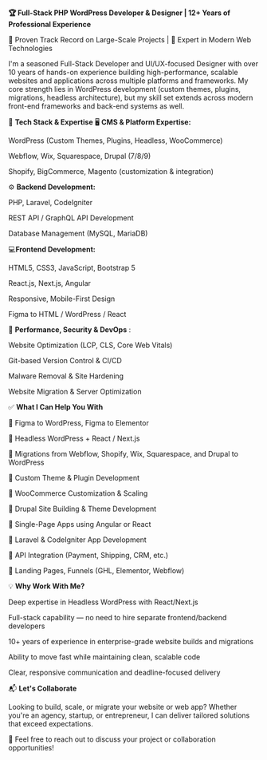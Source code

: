 **🏆 Full-Stack PHP WordPress Developer & Designer | 12+ Years of Professional Experience**

🔹 Proven Track Record on Large-Scale Projects | 🔹 Expert in Modern Web Technologies

I'm a seasoned Full-Stack Developer and UI/UX-focused Designer with over 10 years of hands-on experience building high-performance, scalable websites and applications across multiple platforms and frameworks. My core strength lies in WordPress development (custom themes, plugins, migrations, headless architecture), but my skill set extends across modern front-end frameworks and back-end systems as well.

🔧 **Tech Stack & Expertise**
🖥️ **CMS & Platform Expertise:**

WordPress (Custom Themes, Plugins, Headless, WooCommerce)

Webflow, Wix, Squarespace, Drupal (7/8/9)

Shopify, BigCommerce, Magento (customization & integration)

⚙️ **Backend Development:**

PHP, Laravel, CodeIgniter

REST API / GraphQL API Development

Database Management (MySQL, MariaDB)

💻**Frontend Development:**

HTML5, CSS3, JavaScript, Bootstrap 5

React.js, Next.js, Angular

Responsive, Mobile-First Design

Figma to HTML / WordPress / React

🚀 **Performance, Security & DevOps** :

Website Optimization (LCP, CLS, Core Web Vitals)

Git-based Version Control & CI/CD

Malware Removal & Site Hardening

Website Migration & Server Optimization

✅ **What I Can Help You With**

🔸 Figma to WordPress, Figma to Elementor

🔸 Headless WordPress + React / Next.js

🔸 Migrations from Webflow, Shopify, Wix, Squarespace, and Drupal to WordPress

🔸 Custom Theme & Plugin Development

🔸 WooCommerce Customization & Scaling

🔸 Drupal Site Building & Theme Development

🔸 Single-Page Apps using Angular or React

🔸 Laravel & CodeIgniter App Development

🔸 API Integration (Payment, Shipping, CRM, etc.)

🔸 Landing Pages, Funnels (GHL, Elementor, Webflow)

💡 **Why Work With Me?**

Deep expertise in Headless WordPress with React/Next.js

Full-stack capability — no need to hire separate frontend/backend developers

10+ years of experience in enterprise-grade website builds and migrations

Ability to move fast while maintaining clean, scalable code

Clear, responsive communication and deadline-focused delivery

📬 **Let's Collaborate**

Looking to build, scale, or migrate your website or web app? Whether you're an agency, startup, or entrepreneur, I can deliver tailored solutions that exceed expectations.

📩 Feel free to reach out to discuss your project or collaboration opportunities!
